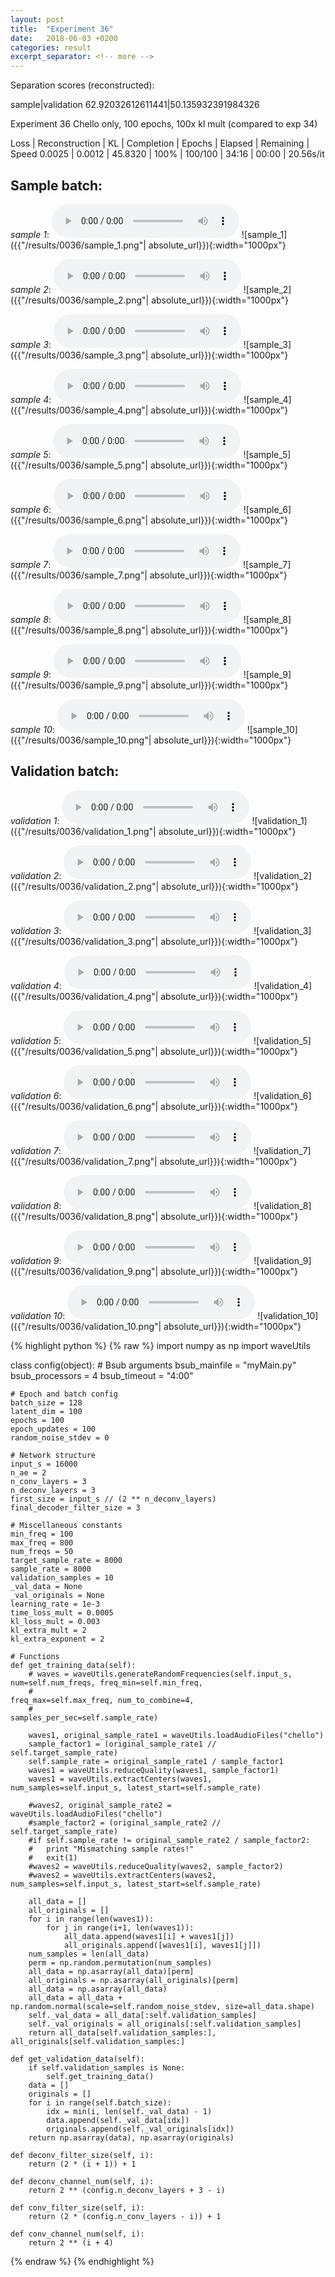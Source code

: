 ```yaml
---
layout: post
title:  "Experiment 36"
date:   2018-06-03 +0200
categories: result
excerpt_separator: <!-- more -->
---
```

Separation scores (reconstructed):

sample|validation
62.92032612611441|50.135932391984326<!-- more -->

Experiment 36
Chello only, 100 epochs, 100x kl mult (compared to exp 34)

Loss | Reconstruction | KL | Completion | Epochs | Elapsed | Remaining | Speed
0.0025 | 0.0012 | 45.8320 | 100% | 100/100 | 34:16 | 00:00 | 20.56s/it

## **Sample batch**:
_sample 1_:
<audio src="/ResultsOverview/results/0036/sample_1.wav" controls preload></audio>
![sample_1]({{"/results/0036/sample_1.png"| absolute_url}}){:width="1000px"}

_sample 2_:
<audio src="/ResultsOverview/results/0036/sample_2.wav" controls preload></audio>
![sample_2]({{"/results/0036/sample_2.png"| absolute_url}}){:width="1000px"}

_sample 3_:
<audio src="/ResultsOverview/results/0036/sample_3.wav" controls preload></audio>
![sample_3]({{"/results/0036/sample_3.png"| absolute_url}}){:width="1000px"}

_sample 4_:
<audio src="/ResultsOverview/results/0036/sample_4.wav" controls preload></audio>
![sample_4]({{"/results/0036/sample_4.png"| absolute_url}}){:width="1000px"}

_sample 5_:
<audio src="/ResultsOverview/results/0036/sample_5.wav" controls preload></audio>
![sample_5]({{"/results/0036/sample_5.png"| absolute_url}}){:width="1000px"}

_sample 6_:
<audio src="/ResultsOverview/results/0036/sample_6.wav" controls preload></audio>
![sample_6]({{"/results/0036/sample_6.png"| absolute_url}}){:width="1000px"}

_sample 7_:
<audio src="/ResultsOverview/results/0036/sample_7.wav" controls preload></audio>
![sample_7]({{"/results/0036/sample_7.png"| absolute_url}}){:width="1000px"}

_sample 8_:
<audio src="/ResultsOverview/results/0036/sample_8.wav" controls preload></audio>
![sample_8]({{"/results/0036/sample_8.png"| absolute_url}}){:width="1000px"}

_sample 9_:
<audio src="/ResultsOverview/results/0036/sample_9.wav" controls preload></audio>
![sample_9]({{"/results/0036/sample_9.png"| absolute_url}}){:width="1000px"}

_sample 10_:
<audio src="/ResultsOverview/results/0036/sample_10.wav" controls preload></audio>
![sample_10]({{"/results/0036/sample_10.png"| absolute_url}}){:width="1000px"}

## **Validation batch**:
_validation 1_:
<audio src="/ResultsOverview/results/0036/validation_1.wav" controls preload></audio>
![validation_1]({{"/results/0036/validation_1.png"| absolute_url}}){:width="1000px"}

_validation 2_:
<audio src="/ResultsOverview/results/0036/validation_2.wav" controls preload></audio>
![validation_2]({{"/results/0036/validation_2.png"| absolute_url}}){:width="1000px"}

_validation 3_:
<audio src="/ResultsOverview/results/0036/validation_3.wav" controls preload></audio>
![validation_3]({{"/results/0036/validation_3.png"| absolute_url}}){:width="1000px"}

_validation 4_:
<audio src="/ResultsOverview/results/0036/validation_4.wav" controls preload></audio>
![validation_4]({{"/results/0036/validation_4.png"| absolute_url}}){:width="1000px"}

_validation 5_:
<audio src="/ResultsOverview/results/0036/validation_5.wav" controls preload></audio>
![validation_5]({{"/results/0036/validation_5.png"| absolute_url}}){:width="1000px"}

_validation 6_:
<audio src="/ResultsOverview/results/0036/validation_6.wav" controls preload></audio>
![validation_6]({{"/results/0036/validation_6.png"| absolute_url}}){:width="1000px"}

_validation 7_:
<audio src="/ResultsOverview/results/0036/validation_7.wav" controls preload></audio>
![validation_7]({{"/results/0036/validation_7.png"| absolute_url}}){:width="1000px"}

_validation 8_:
<audio src="/ResultsOverview/results/0036/validation_8.wav" controls preload></audio>
![validation_8]({{"/results/0036/validation_8.png"| absolute_url}}){:width="1000px"}

_validation 9_:
<audio src="/ResultsOverview/results/0036/validation_9.wav" controls preload></audio>
![validation_9]({{"/results/0036/validation_9.png"| absolute_url}}){:width="1000px"}

_validation 10_:
<audio src="/ResultsOverview/results/0036/validation_10.wav" controls preload></audio>
![validation_10]({{"/results/0036/validation_10.png"| absolute_url}}){:width="1000px"}


{% highlight python %}
{% raw %}
import numpy as np
import waveUtils


class config(object):
	# Bsub arguments
	bsub_mainfile = "myMain.py"
	bsub_processors = 4
	bsub_timeout = "4:00"

	# Epoch and batch config
	batch_size = 128
	latent_dim = 100
	epochs = 100
	epoch_updates = 100
	random_noise_stdev = 0

	# Network structure
	input_s = 16000
	n_ae = 2
	n_conv_layers = 3
	n_deconv_layers = 3
	first_size = input_s // (2 ** n_deconv_layers)
	final_decoder_filter_size = 3

	# Miscellaneous constants
	min_freq = 100
	max_freq = 800
	num_freqs = 50
	target_sample_rate = 8000
	sample_rate = 8000
	validation_samples = 10
	_val_data = None
	_val_originals = None
	learning_rate = 1e-3
	time_loss_mult = 0.0005
	kl_loss_mult = 0.003
	kl_extra_mult = 2
	kl_extra_exponent = 2

	# Functions
	def get_training_data(self):
		# waves = waveUtils.generateRandomFrequencies(self.input_s, num=self.num_freqs, freq_min=self.min_freq,
		#                                            freq_max=self.max_freq, num_to_combine=4,
		#                                            samples_per_sec=self.sample_rate)

		waves1, original_sample_rate1 = waveUtils.loadAudioFiles("chello")
		sample_factor1 = (original_sample_rate1 // self.target_sample_rate)
		self.sample_rate = original_sample_rate1 / sample_factor1
		waves1 = waveUtils.reduceQuality(waves1, sample_factor1)
		waves1 = waveUtils.extractCenters(waves1, num_samples=self.input_s, latest_start=self.sample_rate)

		#waves2, original_sample_rate2 = waveUtils.loadAudioFiles("chello")
		#sample_factor2 = (original_sample_rate2 // self.target_sample_rate)
		#if self.sample_rate != original_sample_rate2 / sample_factor2:
		#	print "Mismatching sample rates!"
		#	exit(1)
		#waves2 = waveUtils.reduceQuality(waves2, sample_factor2)
		#waves2 = waveUtils.extractCenters(waves2, num_samples=self.input_s, latest_start=self.sample_rate)

		all_data = []
		all_originals = []
		for i in range(len(waves1)):
			for j in range(i+1, len(waves1)):
				all_data.append(waves1[i] + waves1[j])
				all_originals.append([waves1[i], waves1[j]])
		num_samples = len(all_data)
		perm = np.random.permutation(num_samples)
		all_data = np.asarray(all_data)[perm]
		all_originals = np.asarray(all_originals)[perm]
		all_data = np.asarray(all_data)
		all_data = all_data + np.random.normal(scale=self.random_noise_stdev, size=all_data.shape)
		self._val_data = all_data[:self.validation_samples]
		self._val_originals = all_originals[:self.validation_samples]
		return all_data[self.validation_samples:], all_originals[self.validation_samples:]

	def get_validation_data(self):
		if self.validation_samples is None:
			self.get_training_data()
		data = []
		originals = []
		for i in range(self.batch_size):
			idx = min(i, len(self._val_data) - 1)
			data.append(self._val_data[idx])
			originals.append(self._val_originals[idx])
		return np.asarray(data), np.asarray(originals)

	def deconv_filter_size(self, i):
		return (2 * (i + 1)) + 1

	def deconv_channel_num(self, i):
		return 2 ** (config.n_deconv_layers + 3 - i)

	def conv_filter_size(self, i):
		return (2 * (config.n_conv_layers - i)) + 1

	def conv_channel_num(self, i):
		return 2 ** (i + 4)

{% endraw %}
{% endhighlight %}
